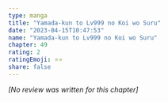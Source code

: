 ```yaml
---
type: manga
title: "Yamada-kun to Lv999 no Koi wo Suru"
date: "2023-04-15T10:47:53"
name: "Yamada-kun to Lv999 no Koi wo Suru"
chapter: 49
rating: 2
ratingEmoji: ⭐️⭐️
share: false
---
```


*[No review was written for this chapter]*
